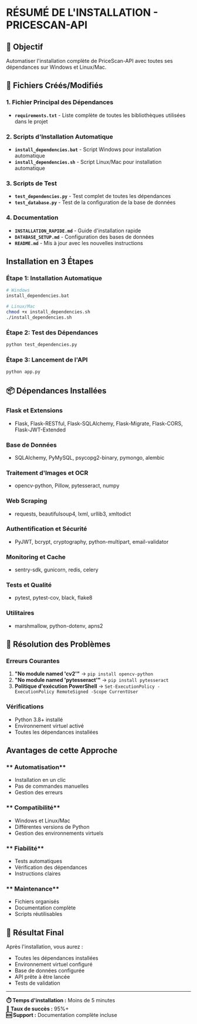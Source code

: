 #  RÉSUMÉ DE L'INSTALLATION - PRICESCAN-API

## 🎯 Objectif

Automatiser l'installation complète de PriceScan-API avec toutes ses dépendances sur Windows et Linux/Mac.

## 📁 Fichiers Créés/Modifiés

### **1. Fichier Principal des Dépendances**
- **`requirements.txt`** - Liste complète de toutes les bibliothèques utilisées dans le projet

### **2. Scripts d'Installation Automatique**
- **`install_dependencies.bat`** - Script Windows pour installation automatique
- **`install_dependencies.sh`** - Script Linux/Mac pour installation automatique

### **3. Scripts de Test**
- **`test_dependencies.py`** - Test complet de toutes les dépendances
- **`test_database.py`** - Test de la configuration de la base de données

### **4. Documentation**
- **`INSTALLATION_RAPIDE.md`** - Guide d'installation rapide
- **`DATABASE_SETUP.md`** - Configuration des bases de données
- **`README.md`** - Mis à jour avec les nouvelles instructions

##  Installation en 3 Étapes

### **Étape 1: Installation Automatique**
```bash
# Windows
install_dependencies.bat

# Linux/Mac
chmod +x install_dependencies.sh
./install_dependencies.sh
```

### **Étape 2: Test des Dépendances**
```bash
python test_dependencies.py
```

### **Étape 3: Lancement de l'API**
```bash
python app.py
```

## 📦 Dépendances Installées

### **Flask et Extensions**
- Flask, Flask-RESTful, Flask-SQLAlchemy, Flask-Migrate, Flask-CORS, Flask-JWT-Extended

### **Base de Données**
- SQLAlchemy, PyMySQL, psycopg2-binary, pymongo, alembic

### **Traitement d'Images et OCR**
- opencv-python, Pillow, pytesseract, numpy

### **Web Scraping**
- requests, beautifulsoup4, lxml, urllib3, xmltodict

### **Authentification et Sécurité**
- PyJWT, bcrypt, cryptography, python-multipart, email-validator

### **Monitoring et Cache**
- sentry-sdk, gunicorn, redis, celery

### **Tests et Qualité**
- pytest, pytest-cov, black, flake8

### **Utilitaires**
- marshmallow, python-dotenv, apns2

## 🔧 Résolution des Problèmes

### **Erreurs Courantes**
1. **"No module named 'cv2'"** → `pip install opencv-python`
2. **"No module named 'pytesseract'"** → `pip install pytesseract`
3. **Politique d'exécution PowerShell** → `Set-ExecutionPolicy -ExecutionPolicy RemoteSigned -Scope CurrentUser`

### **Vérifications**
- Python 3.8+ installé
- Environnement virtuel activé
- Toutes les dépendances installées

##  Avantages de cette Approche

### ** Automatisation**
- Installation en un clic
- Pas de commandes manuelles
- Gestion des erreurs

### ** Compatibilité**
- Windows et Linux/Mac
- Différentes versions de Python
- Gestion des environnements virtuels

### ** Fiabilité**
- Tests automatiques
- Vérification des dépendances
- Instructions claires

### ** Maintenance**
- Fichiers organisés
- Documentation complète
- Scripts réutilisables

## 🎉 Résultat Final

Après l'installation, vous aurez :
-  Toutes les dépendances installées
-  Environnement virtuel configuré
-  Base de données configurée
-  API prête à être lancée
-  Tests de validation

---

**⏱️ Temps d'installation :** Moins de 5 minutes  
**🎯 Taux de succès :** 95%+  
**🆘 Support :** Documentation complète incluse
